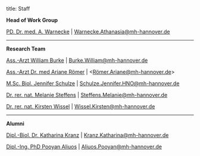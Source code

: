 title: Staff

**Head of Work Group**

[PD. Dr. med. A. Warnecke](AW.html) | <Warnecke.Athanasia@mh-hannover.de>

---------------------------

**Research Team**

[Ass.-Arzt William Burke](staff/wb.html) | <Burke.William@mh-hannover.de>

[Ass.-Arzt Dr. med Ariane Römer](staff/wb.html) | <Römer.Ariane@mh-hannover.de>

[M.Sc. Biol. Jennifer Schulze](staff/js.html) | <Schulze.Jennifer.HNO@mh-hannover.de>

[Dr. rer. nat. Melanie Steffens](staff/wb.html) | <Steffens.Melanie@mh-hannover.de>

[Dr. rer. nat. Kirsten Wissel](staff/kw.html) | <Wissel.Kirsten@mh-hannover.de>


-----------------------------

**Alumni**

[Dipl.-Biol. Dr. Katharina Kranz](staff/kk.html) | <Kranz.Katharina@mh-hannover.de>

[Dipl.-Ing. PhD Pooyan Aliuos](staff/ap.html) | <Aliuos.Pooyan@mh-hannover.de>